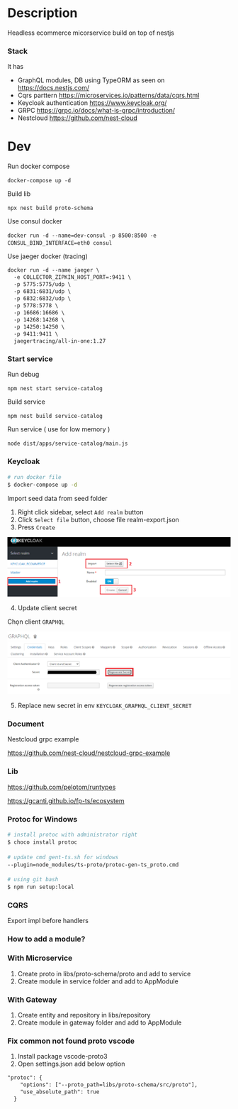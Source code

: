 # Description

Headless ecommerce micorservice build on top of nestjs 

### Stack

It has

- GraphQL modules, DB using TypeORM as seen on https://docs.nestjs.com/
- Cqrs parttern https://microservices.io/patterns/data/cqrs.html
- Keycloak authentication https://www.keycloak.org/
- GRPC https://grpc.io/docs/what-is-grpc/introduction/
- Nestcloud https://github.com/nest-cloud

# Dev

Run docker compose

`docker-compose up -d`

Build lib

`npx nest build proto-schema`

Use consul docker

`docker run -d --name=dev-consul -p 8500:8500 -e CONSUL_BIND_INTERFACE=eth0 consul`

Use jaeger docker (tracing)

```
docker run -d --name jaeger \
  -e COLLECTOR_ZIPKIN_HOST_PORT=:9411 \
  -p 5775:5775/udp \
  -p 6831:6831/udp \
  -p 6832:6832/udp \
  -p 5778:5778 \
  -p 16686:16686 \
  -p 14268:14268 \
  -p 14250:14250 \
  -p 9411:9411 \
  jaegertracing/all-in-one:1.27
```

### Start service

Run debug

`npm nest start service-catalog`

Build service

`npm nest build service-catalog`

Run service ( use for low memory )

`node dist/apps/service-catalog/main.js`

### Keycloak

```bash
# run docker file
$ docker-compose up -d
```

Import seed data from seed folder

1. Right click sidebar, select `Add realm` button
2. Click `Select file` button, choose file realm-export.json
3. Press `Create`

![Add realm](documents/images/addRealm.png)

4. Update client secret

Chọn client `GRAPHQL`

![Client](documents/images/client.png)
![Generate secret key](documents/images/genKey.png)

5. Replace new secret in env `KEYCLOAK_GRAPHQL_CLIENT_SECRET`

### Document

Nestcloud grpc example

https://github.com/nest-cloud/nestcloud-grpc-example

### Lib

https://github.com/pelotom/runtypes

https://gcanti.github.io/fp-ts/ecosystem

### Protoc for Windows

```bash
# install protoc with administrator right
$ choco install protoc

# update cmd gent-ts.sh for windows
--plugin=node_modules/ts-proto/protoc-gen-ts_proto.cmd

# using git bash
$ npm run setup:local
```

### CQRS

Export impl before handlers

### How to add a module?

### With Microservice

1. Create proto in libs/proto-schema/proto and add to service
2. Create module in service folder and add to AppModule

### With Gateway

1. Create entity and repository in libs/repository
2. Create module in gateway folder and add to AppModule

### Fix common not found proto vscode

1. Install package vscode-proto3
2. Open settings.json add below option

```
"protoc": {
    "options": ["--proto_path=libs/proto-schema/src/proto"],
    "use_absolute_path": true
  }
```
